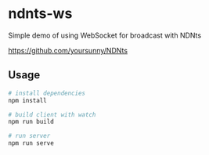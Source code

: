 # ndnts-ws

Simple demo of using WebSocket for broadcast with NDNts

https://github.com/yoursunny/NDNts

## Usage

```bash
# install dependencies
npm install

# build client with watch
npm run build

# run server
npm run serve
```